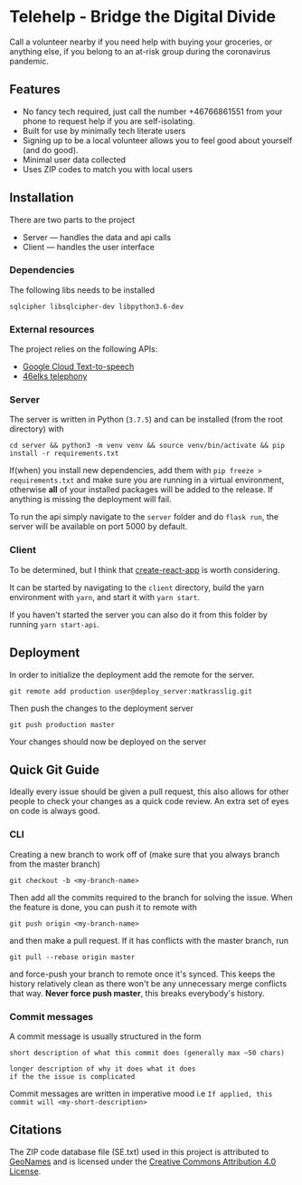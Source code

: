 # Telehelp - Bridge the Digital Divide

Call a volunteer nearby if you need help with buying your groceries, or anything else, if you belong to an at-risk group during the coronavirus pandemic.

## Features
 - No fancy tech required, just call the number +46766861551 from your phone to request help if you are self-isolating.
 - Built for use by minimally tech literate users
 - Signing up to be a local volunteer allows you to feel good about yourself (and do good).
 - Minimal user data collected
 - Uses ZIP codes to match you with local users

## Installation
There are two parts to the project
 - Server &mdash; handles the data and api calls
 - Client &mdash; handles the user interface

### Dependencies
The following libs needs to be installed
```
sqlcipher libsqlcipher-dev libpython3.6-dev
```

### External resources

The project relies on the following APIs:

- [Google Cloud Text-to-speech](https://cloud.google.com/text-to-speech)
- [46elks telephony](https://46elks.se/)

### Server

The server is written in Python (`3.7.5`) and can be installed (from the root directory) with
```
cd server && python3 -m venv venv && source venv/bin/activate && pip install -r requirements.txt
```
If(when) you install new dependencies, add them with `pip freeze > requirements.txt` and make sure you are running in a virtual environment, otherwise **all** of your installed packages will be added to the release. If anything is missing the deployment will fail.

To run the api simply navigate to the `server` folder and do `flask run`, the server will be available on port 5000 by default.

### Client
To be determined, but I think that [create-react-app](https://github.com/facebook/create-react-app) is worth considering.

It can be started by navigating to the `client` directory, build the yarn environment with `yarn`, and start it with `yarn start`.

If you haven't started the server you can also do it from this folder by running `yarn start-api`.


## Deployment
In order to initialize the deployment add the remote for the server.
```
git remote add production user@deploy_server:matkrasslig.git
```
Then push the changes to  the deployment server
```
git push production master
```
Your changes should now be deployed on the server

## Quick Git Guide

Ideally every issue should be given a pull request, this also allows for other people to check your changes as a quick code review. An extra set of eyes on code is always good.

### CLI
Creating a new branch to work off of (make sure that you always branch from the master branch)
```
git checkout -b <my-branch-name>
```
Then add all the commits required to the branch for solving the issue.
When the feature is done, you can push it to remote with
```
git push origin <my-branch-name>
```
and then make a pull request.
If it has conflicts with the master branch, run
```
git pull --rebase origin master
```
and force-push your branch to remote once it's synced. This keeps the history relatively clean as there won't be any unnecessary merge conflicts that way. **Never force push master**, this  breaks everybody's history.

### Commit messages

A commit message is usually structured in the form
```
short description of what this commit does (generally max ~50 chars)

longer description of why it does what it does
if the the issue is complicated
```

Commit messages are written in imperative mood i.e `If applied, this commit will <my-short-description>`

## Citations

The ZIP code database file (SE.txt) used in this project is attributed to [GeoNames](http://download.geonames.org/export/zip/) and is licensed under the [Creative Commons Attribution 4.0 License](https://creativecommons.org/licenses/by/4.0/).
